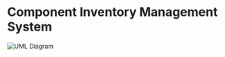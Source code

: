 # Component Inventory Management System


![UML Diagram](https://user-images.githubusercontent.com/35807847/125642490-90d29321-5f0f-40b7-b8e3-244af4ed40ae.png)

